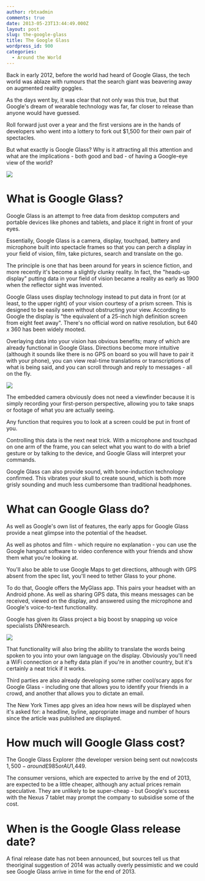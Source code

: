 ```yaml
---
author: rbtxadmin
comments: true
date: 2013-05-23T13:44:49.000Z
layout: post
slug: the-google-glass
title: The Google Glass
wordpress_id: 900
categories:
  - Around the World
---
```


Back in early 2012, before the world had heard of Google Glass, the tech world was ablaze with rumours that the search giant was beavering away on augmented reality goggles.

As the days went by, it was clear that not only was this true, but that Google's dream of wearable technology was far, far closer to release than anyone would have guessed.

Roll forward just over a year and the first versions are in the hands of developers who went into a lottery to fork out $1,500 for their own pair of spectacles.

But what exactly is Google Glass? Why is it attracting all this attention and what are the implications - both good and bad - of having a Google-eye view of the world?

![](http://www.kurzweilai.net/images/google-glasses.top_.jpg)

# What is Google Glass?
Google Glass is an attempt to free data from desktop computers and portable devices like phones and tablets, and place it right in front of your eyes.

Essentially, Google Glass is a camera, display, touchpad, battery and microphone built into spectacle frames so that you can perch a display in your field of vision, film, take pictures, search and translate on the go.

The principle is one that has been around for years in science fiction, and more recently it's become a slightly clunky reality. In fact, the "heads-up display" putting data in your field of vision became a reality as early as 1900 when the reflector sight was invented.

Google Glass uses display technology instead to put data in front (or at least, to the upper right) of your vision courtesy of a prism screen. This is designed to be easily seen without obstructing your view. According to Google the display is "the equivalent of a 25-inch high definition screen from eight feet away". There's no official word on native resolution, but 640 x 360 has been widely mooted.

Overlaying data into your vision has obvious benefits; many of which are already functional in Google Glass. Directions become more intuitive (although it sounds like there is no GPS on board so you will have to pair it with your phone), you can view real-time translations or transcriptions of what is being said, and you can scroll through and reply to messages - all on the fly.

![](http://cdn.shopify.com/s/files/1/0195/0326/files/google-glass-1_large.jpg?214)

The embedded camera obviously does not need a viewfinder because it is simply recording your first-person perspective, allowing you to take snaps or footage of what you are actually seeing.

Any function that requires you to look at a screen could be put in front of you.

Controlling this data is the next neat trick. With a microphone and touchpad on one arm of the frame, you can select what you want to do with a brief gesture or by talking to the device, and Google Glass will interpret your commands.

Google Glass can also provide sound, with bone-induction technology confirmed. This vibrates your skull to create sound, which is both more grisly sounding and much less cumbersome than traditional headphones.

# What can Google Glass do?
As well as Google's own list of features, the early apps for Google Glass provide a neat glimpse into the potential of the headset.

As well as photos and film - which require no explanation - you can use the Google hangout software to video conference with your friends and show them what you're looking at.

You'll also be able to use Google Maps to get directions, although with GPS absent from the spec list, you'll need to tether Glass to your phone.

To do that, Google offers the MyGlass app. This pairs your headset with an Android phone. As well as sharing GPS data, this means messages can be received, viewed on the display, and answered using the microphone and Google's voice-to-text functionality.

Google has given its Glass project a big boost by snapping up voice specialists DNNresearch.

![](http://www.digitaltrends.com/wp-content/uploads/2012/05/Face-Rec.jpg)

That functionality will also bring the ability to translate the words being spoken to you into your own language on the display. Obviously you'll need a WiFi connection or a hefty data plan if you're in another country, but it's certainly a neat trick if it works.

Third parties are also already developing some rather cool/scary apps for Google Glass - including one that allows you to identify your friends in a crowd, and another that allows you to dictate an email.

The New York Times app gives an idea how news will be displayed when it's asked for: a headline, byline, appropriate image and number of hours since the article was published are displayed.

# How much will Google Glass cost?
The Google Glass Explorer (the developer version being sent out now)costs $1,500 - around £985 or AU$1,449.

The consumer versions, which are expected to arrive by the end of 2013, are expected to be a little cheaper, although any actual prices remain speculative. They are unlikely to be super-cheap - but Google's success with the Nexus 7 tablet may prompt the company to subsidise some of the cost.

# When is the Google Glass release date?
A final release date has not been announced, but sources tell us that theoriginal suggestion of 2014 was actually overly pessimistic and we could see Google Glass arrive in time for the end of 2013.

